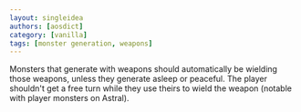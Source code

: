 ```yaml
---
layout: singleidea
authors: [aosdict]
category: [vanilla]
tags: [monster generation, weapons]
---
```

Monsters that generate with weapons should automatically be wielding those weapons, unless they generate asleep or peaceful. The player shouldn't get a free turn while they use theirs to wield the weapon (notable with player monsters on Astral).
